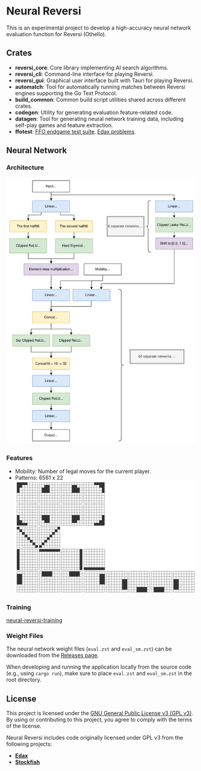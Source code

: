 # Neural Reversi

This is an experimental project to develop a high-accuracy neural network evaluation function for Reversi (Othello).

## Crates

- **reversi_core**: Core library implementing AI search algorithms.
- **reversi_cli**: Command-line interface for playing Reversi.
- **reversi_gui**: Graphical user interface built with Tauri for playing Reversi.
- **automatch**: Tool for automatically running matches between Reversi engines supporting the Go Text Protocol.
- **build_common**: Common build script utilities shared across different crates.
- **codegen**: Utility for generating evaluation feature-related code.
- **datagen**: Tool for generating neural network training data, including self-play games and feature extraction.
- **ffotest**: [FFO endgame test suite](http://radagast.se/othello/ffotest.html). [Edax problems](https://github.com/abulmo/edax-reversi/tree/master/problem).

## Neural Network

### Architecture

![Neural network architecture](docs/img/nn_architecture.svg)

### Features

- Mobility: Number of legal moves for the current player.
- Patterns: 6561 x 22  
  ![Pattern features](docs/img/pattern_features.svg)

### Training

[neural-reversi-training](https://github.com/natsutteatsuiyone/neural-reversi-training)

### Weight Files

The neural network weight files (`eval.zst` and `eval_sm.zst`) can be downloaded from the [Releases page](https://github.com/natsutteatsuiyone/neural-reversi/releases).

When developing and running the application locally from the source code (e.g., using `cargo run`), make sure to place `eval.zst` and `eval_sm.zst` in the root directory.

## License

This project is licensed under the [GNU General Public License v3 (GPL v3)](LICENSE). By using or contributing to this project, you agree to comply with the terms of the license.

Neural Reversi includes code originally licensed under GPL v3 from the following projects:

- **[Edax](https://github.com/abulmo/edax-reversi)**
- **[Stockfish](https://github.com/official-stockfish/Stockfish)**
